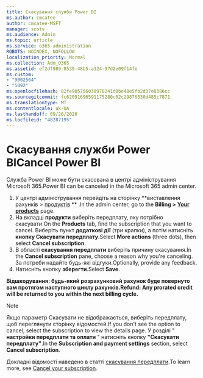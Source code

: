```yaml
---
title: Скасування служби Power BI
ms.author: cmcatee
author: cmcatee-MSFT
manager: scotv
ms.audience: Admin
ms.topic: article
ms.service: o365-administration
ROBOTS: NOINDEX, NOFOLLOW
localization_priority: Normal
ms.collection: Adm_O365
ms.assetid: ef2df989-8539-48b5-a324-97d2e09f14fe
ms.custom:
- "9002564"
- "5092"
ms.openlocfilehash: 82fe905756030970241d0be48e5fb2d37e8386cc
ms.sourcegitcommit: fc62091696591175280c02c29876530d485c7871
ms.translationtype: MT
ms.contentlocale: uk-UA
ms.lasthandoff: 09/26/2020
ms.locfileid: "48287195"
---
```

# <a name="cancel-power-bi"></a><span data-ttu-id="fb75e-102">Скасування служби Power BI</span><span class="sxs-lookup"><span data-stu-id="fb75e-102">Cancel Power BI</span></span>

<span data-ttu-id="fb75e-103">Служба Power BI може бути скасована в центрі адміністрування Microsoft 365.</span><span class="sxs-lookup"><span data-stu-id="fb75e-103">Power BI can be canceled in the Microsoft 365 admin center.</span></span>

1. <span data-ttu-id="fb75e-104">У центрі адміністрування перейдіть на сторінку \*\*виставлення рахунків > [продуктів](https://go.microsoft.com/fwlink/p/?linkid=842054) \*\* .</span><span class="sxs-lookup"><span data-stu-id="fb75e-104">In the admin center, go to the **Billing > [Your products](https://go.microsoft.com/fwlink/p/?linkid=842054)** page.</span></span>
2. <span data-ttu-id="fb75e-105">На вкладці **продукти** виберіть передплату, яку потрібно скасувати.</span><span class="sxs-lookup"><span data-stu-id="fb75e-105">On the **Products** tab, find the subscription that you want to cancel.</span></span> <span data-ttu-id="fb75e-106">Виберіть пункт **додаткові дії** (три крапки), а потім натисніть **кнопку Скасувати передплату**.</span><span class="sxs-lookup"><span data-stu-id="fb75e-106">Select **More actions** (three dots), then select **Cancel subscription**.</span></span>
3. <span data-ttu-id="fb75e-107">В області **скасування передплати** виберіть причину скасування.</span><span class="sxs-lookup"><span data-stu-id="fb75e-107">In the **Cancel subscription** pane, choose a reason why you're canceling.</span></span> <span data-ttu-id="fb75e-108">За потреби надайте будь-які відгуки.</span><span class="sxs-lookup"><span data-stu-id="fb75e-108">Optionally, provide any feedback.</span></span>
4. <span data-ttu-id="fb75e-109">Натисніть кнопку **зберегти**.</span><span class="sxs-lookup"><span data-stu-id="fb75e-109">Select **Save**.</span></span>

<span data-ttu-id="fb75e-110">**Відшкодування: будь-який розрахунковий рахунок буде повернуто вам протягом наступного циклу рахунків.**</span><span class="sxs-lookup"><span data-stu-id="fb75e-110">**Refund: Any prorated credit will be returned to you within the next billing cycle.**</span></span>

> [!NOTE]
> <span data-ttu-id="fb75e-111">Якщо параметр Скасувати не відображається, виберіть передплату, щоб переглянути сторінку відомостей.</span><span class="sxs-lookup"><span data-stu-id="fb75e-111">If you don't see the option to cancel, select the subscription to view the details page.</span></span> <span data-ttu-id="fb75e-112">У розділі " **настройки передплати та оплати** " натисніть кнопку **"Скасувати передплату"**.</span><span class="sxs-lookup"><span data-stu-id="fb75e-112">In the **Subscription and payment settings** section, select **Cancel subscription**.</span></span>

<span data-ttu-id="fb75e-113">Докладні відомості наведено в статті [скасування передплати](https://docs.microsoft.com/microsoft-365/commerce/subscriptions/cancel-your-subscription).</span><span class="sxs-lookup"><span data-stu-id="fb75e-113">To learn more, see [Cancel your subscription](https://docs.microsoft.com/microsoft-365/commerce/subscriptions/cancel-your-subscription).</span></span>